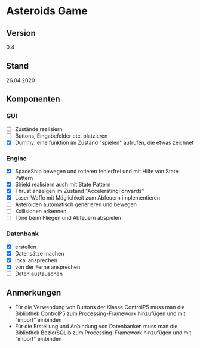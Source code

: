 ﻿# Asteroids Game

## Version
0.4

## Stand
26.04.2020

## Komponenten

### GUI
- [ ] Zustände realisiern
- [ ] Buttons, Eingabefelder etc. platzieren
- [x] Dummy: eine funktion im Zustand "spielen" aufrufen, die etwas zeichnet

### Engine
- [x] SpaceShip bewegen und rotieren fehlerfrei und mit Hilfe von State Pattern
- [x] Shield realisiern auch mit State Pattern
- [x] Thrust anzeigen im Zustand "AcceleratingForwards"
- [x] Laser-Waffe mit Möglichkeit zum Abfeuern implementieren
- [ ] Asteroiden automatisch generieren und bewegen
- [ ] Kollisionen erkennen
- [ ] Töne beim Fliegen und Abfeuern abspielen

### Datenbank
- [x] erstellen
- [x] Datensätze machen
- [x] lokal ansprechen
- [x] von der Ferne ansprechen
- [ ] Daten austauschen

## Anmerkungen
- Für die Verwendung von Buttons der Klasse ControlP5 muss man die Bibliothek ControlP5 zum Processing-Framework hinzufügen und mit "import" einbinden
- Für die Erstellung und Anbindung von Datenbanken muss man die Bibliothek BezierSQLib zum Processing-Framework hinzufügen und mit "import" einbinden